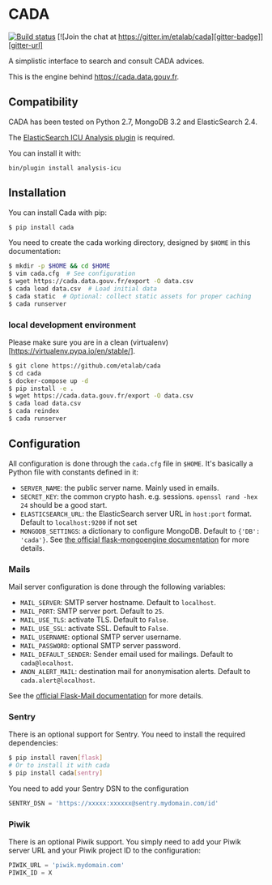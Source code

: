 # CADA

[![Build status][circleci-badge]][circleci-url]
[![Join the chat at https://gitter.im/etalab/cada][gitter-badge]][gitter-url]


A simplistic interface to search and consult CADA advices.

This is the engine behind https://cada.data.gouv.fr.

## Compatibility

CADA has been tested on Python 2.7, MongoDB 3.2 and ElasticSearch 2.4.

The [ElasticSearch ICU Analysis plugin](https://www.elastic.co/guide/en/elasticsearch/plugins/2.4/analysis-icu.html) is required.

You can install it with:

```console
bin/plugin install analysis-icu
```

## Installation

You can install Cada with pip:

```bash
$ pip install cada
```

You need to create the cada working directory, designed by ``$HOME`` in this documentation:

```bash
$ mkdir -p $HOME && cd $HOME
$ vim cada.cfg  # See configuration
$ wget https://cada.data.gouv.fr/export -O data.csv
$ cada load data.csv  # Load initial data
$ cada static  # Optional: collect static assets for proper caching
$ cada runserver
```

### local development environment

Please make sure you are in a clean (virtualenv)[https://virtualenv.pypa.io/en/stable/].

```bash
$ git clone https://github.com/etalab/cada
$ cd cada
$ docker-compose up -d
$ pip install -e .
$ wget https://cada.data.gouv.fr/export -O data.csv
$ cada load data.csv
$ cada reindex
$ cada runserver
```


## Configuration
All configuration is done through the ``cada.cfg`` file in ``$HOME``.
It's basically a Python file with constants defined in it:

* ``SERVER_NAME``: the public server name. Mainly used in emails.
* ``SECRET_KEY``: the common crypto hash. e.g. sessions. `openssl rand -hex 24` should be a good start.
* ``ELASTICSEARCH_URL``: the ElasticSearch server URL in ``host:port`` format. Default to ``localhost:9200`` if not set
* ``MONGODB_SETTINGS``: a dictionary to configure MongoDB. Default to ``{'DB': 'cada'}``. See [the official flask-mongoengine documentation](https://flask-mongoengine.readthedocs.org/en/latest/) for more details.

### Mails

Mail server configuration is done through the following variables:

* ``MAIL_SERVER``: SMTP server hostname. Default to ``localhost``.
* ``MAIL_PORT``: SMTP server port. Default to ``25``.
* ``MAIL_USE_TLS``: activate TLS. Default to ``False``.
* ``MAIL_USE_SSL``: activate SSL. Default to ``False``.
* ``MAIL_USERNAME``: optional SMTP server username.
* ``MAIL_PASSWORD``: optional SMTP server password.
* ``MAIL_DEFAULT_SENDER``: Sender email used for mailings. Default to ``cada@localhost``.
* ``ANON_ALERT_MAIL``: destination mail for anonymisation alerts. Default to ``cada.alert@localhost``.

See the [official Flask-Mail documentation](http://pythonhosted.org/flask-mail/#configuring-flask-mail) for more details.

### Sentry

There is an optional support for Sentry.
You need to install the required dependencies:

```bash
$ pip install raven[flask]
# Or to install it with cada
$ pip install cada[sentry]
```

You need to add your Sentry DSN to the configuration

```python
SENTRY_DSN = 'https://xxxxx:xxxxxx@sentry.mydomain.com/id'
```


### Piwik

There is an optional Piwik support.
You simply need to add your Piwik server URL and your Piwik project ID to the configuration:

```python
PIWIK_URL = 'piwik.mydomain.com'
PIWIK_ID = X
```

[circleci-url]: https://circleci.com/gh/etalab/cada
[circleci-badge]: https://circleci.com/gh/etalab/cada.svg?style=shield
[gitter-badge]: https://badges.gitter.im/Join%20Chat.svg
[gitter-url]: https://gitter.im/etalab/cada
